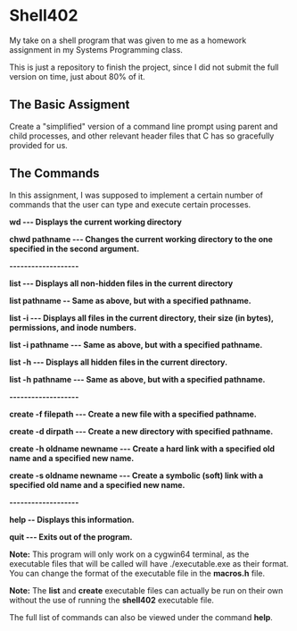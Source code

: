 # Shell402

My take on a shell program that was given to me as a homework assignment in my Systems Programming class. 

This is just a repository to finish the project, since I did not submit the full version on time, just about 80% of it.

## The Basic Assigment

Create a "simplified" version of a command line prompt using parent and child processes, and other relevant header files that C has so gracefully provided for us.

## The Commands

In this assignment, I was supposed to implement a certain number of commands that the user can type and execute certain processes.

**wd --- Displays the current working directory**

**chwd pathname --- Changes the current working directory to the one specified in the second argument.**

**-------------------**

**list --- Displays all non-hidden files in the current directory**

**list pathname -- Same as above, but with a specified pathname.**

**list -i --- Displays all files in the current directory, their size (in bytes), permissions, and inode numbers.**

**list -i pathname --- Same as above, but with a specified pathname.**

**list -h --- Displays all hidden files in the current directory.**

**list -h pathname --- Same as above, but with a specified pathname.**

**-------------------**

**create -f filepath --- Create a new file with a specified pathname.**

**create -d dirpath --- Create a new directory with specified pathname.**

**create -h oldname newname --- Create a hard link with a specified old name and a specified new name.**

**create -s oldname newname --- Create a symbolic (soft) link with a specified old name and a specified new name.**

**-------------------**

**help -- Displays this information.**

**quit --- Exits out of the program.**

**Note:** This program will only work on a cygwin64 terminal, as the executable files that will be called will have ./executable.exe as their format. You can change the format of the executable file in the **macros.h** file.

**Note:** The **list** and **create** executable files can actually be run on their own without the use of running the **shell402** executable file.

The full list of commands can also be viewed under the command **help**.
